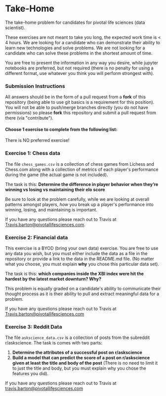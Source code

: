 # Take-Home
The take-home problem for candidates for pivotal life sciences (data scientist).

These exercises are not meant to take you long, the expected work time is < 4 hours. 
We are looking for a candidate who can demonstrate their ability to learn new technologies and solve problems. 
We are not looking for a candidate who can solve these problems in the shortest amount of time.

You are free to present the information in any way you desire, while jupyter notebooks are preferred, but not required 
(there is no penalty for using a different format, use whatever you think you will perform strongest with).

### Submission Instructions

All answers should be in the form of a pull request from a __fork__ of this repository (being able to use git basics is a requirement for this position). You will not be able to push/merge branches directly (you do not have permissions) so please __fork__ this repository and submit a pull request from there (via "contribute").

#### Choose 1 exercise to complete from the following list:

There is NO preferred exercise!

### Exercise 1: Chess data

The file `chess_games.csv` is a collection of chess games from Lichess and Chess.com along with a collection of metrics 
of each player's performance during the game (the actual game is not included).

The task is this: __Determine the difference in player behavior when they’re winning vs losing vs maintaining their elo score__

Be sure to look at the problem carefully, while we are looking at overall patterns amongst players, *how* you break up a 
player's performance into winning, losing, and maintaining is important. 

If you have any questions please reach out to Travis at Travis.barton@pivotallifesciences.com.

### Exercise 2: Financial data

This exercise is a BYOD (bring your own data) exercise. You are free to use any data you wish, but you must either
include the data as a file in the repository or provide a link to the data in the README.md file. (No matter what you 
choose, you must explain __why__ you chose this particular data set).

The task is this: __which companies inside the XBI index were hit the hardest by the latest market downturn? Why?__

This problem is equally graded on a candidate's ability to communicate their thought process as it is their ability
to pull and extract meaningful data for a problem.

If you have any questions please reach out to Travis at Travis.barton@pivotallifesciences.com

### Exercise 3: Reddit Data 

The file `askscience_data.csv` is a collection of posts from the subreddit r/askscience. The task is comes with two parts: 
1. __Determine the attributes of a successful post on r/askscience__
2. __Build a model that can predict the score of a post on r/askscience given at least the title and body of the post__ 
(There is no need to limit it to just the title and body, but you must explain why you chose the features you did).

If you have any questions please reach out to Travis at travis.barton@pivotallifesciences.com
